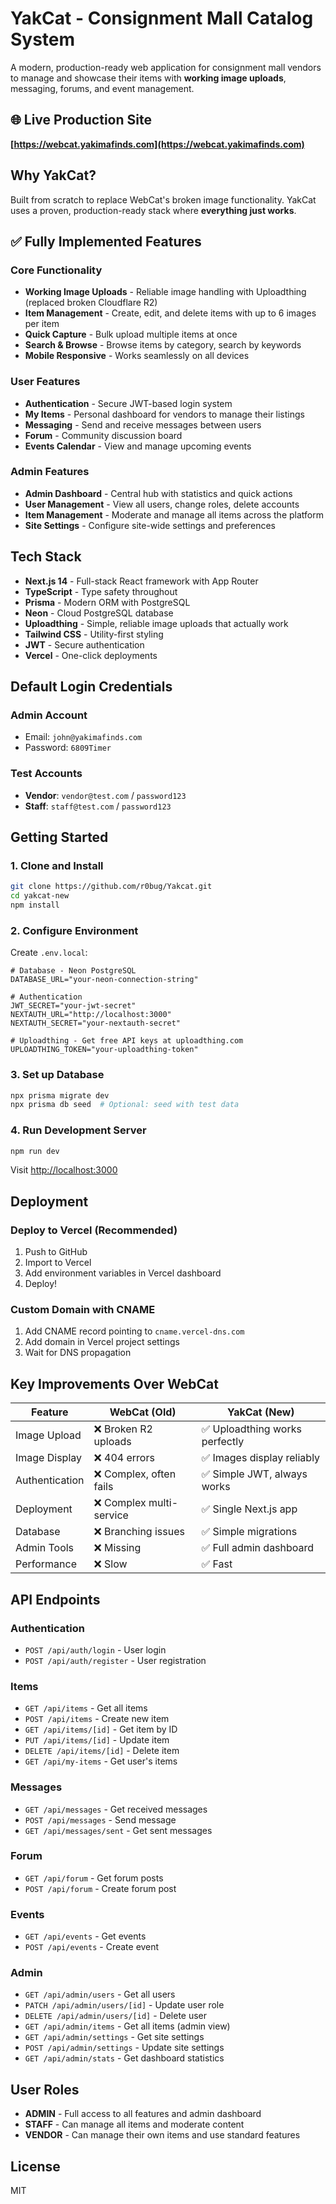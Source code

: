 # YakCat - Consignment Mall Catalog System

A modern, production-ready web application for consignment mall vendors to manage and showcase their items with **working image uploads**, messaging, forums, and event management.

## 🌐 Live Production Site

**[https://webcat.yakimafinds.com](https://webcat.yakimafinds.com)**

## Why YakCat?

Built from scratch to replace WebCat's broken image functionality. YakCat uses a proven, production-ready stack where **everything just works**.

## ✅ Fully Implemented Features

### Core Functionality
- **Working Image Uploads** - Reliable image handling with Uploadthing (replaced broken Cloudflare R2)
- **Item Management** - Create, edit, and delete items with up to 6 images per item
- **Quick Capture** - Bulk upload multiple items at once
- **Search & Browse** - Browse items by category, search by keywords
- **Mobile Responsive** - Works seamlessly on all devices

### User Features
- **Authentication** - Secure JWT-based login system
- **My Items** - Personal dashboard for vendors to manage their listings
- **Messaging** - Send and receive messages between users
- **Forum** - Community discussion board
- **Events Calendar** - View and manage upcoming events

### Admin Features
- **Admin Dashboard** - Central hub with statistics and quick actions
- **User Management** - View all users, change roles, delete accounts
- **Item Management** - Moderate and manage all items across the platform
- **Site Settings** - Configure site-wide settings and preferences

## Tech Stack

- **Next.js 14** - Full-stack React framework with App Router
- **TypeScript** - Type safety throughout
- **Prisma** - Modern ORM with PostgreSQL
- **Neon** - Cloud PostgreSQL database
- **Uploadthing** - Simple, reliable image uploads that actually work
- **Tailwind CSS** - Utility-first styling
- **JWT** - Secure authentication
- **Vercel** - One-click deployments

## Default Login Credentials

### Admin Account
- Email: `john@yakimafinds.com`
- Password: `6809Timer`

### Test Accounts
- **Vendor**: `vendor@test.com` / `password123`
- **Staff**: `staff@test.com` / `password123`

## Getting Started

### 1. Clone and Install

```bash
git clone https://github.com/r0bug/Yakcat.git
cd yakcat-new
npm install
```

### 2. Configure Environment

Create `.env.local`:

```env
# Database - Neon PostgreSQL
DATABASE_URL="your-neon-connection-string"

# Authentication
JWT_SECRET="your-jwt-secret"
NEXTAUTH_URL="http://localhost:3000"
NEXTAUTH_SECRET="your-nextauth-secret"

# Uploadthing - Get free API keys at uploadthing.com
UPLOADTHING_TOKEN="your-uploadthing-token"
```

### 3. Set up Database

```bash
npx prisma migrate dev
npx prisma db seed  # Optional: seed with test data
```

### 4. Run Development Server

```bash
npm run dev
```

Visit [http://localhost:3000](http://localhost:3000)

## Deployment

### Deploy to Vercel (Recommended)

1. Push to GitHub
2. Import to Vercel
3. Add environment variables in Vercel dashboard
4. Deploy!

### Custom Domain with CNAME

1. Add CNAME record pointing to `cname.vercel-dns.com`
2. Add domain in Vercel project settings
3. Wait for DNS propagation

## Key Improvements Over WebCat

| Feature | WebCat (Old) | YakCat (New) |
|---------|--------------|--------------|
| Image Upload | ❌ Broken R2 uploads | ✅ Uploadthing works perfectly |
| Image Display | ❌ 404 errors | ✅ Images display reliably |
| Authentication | ❌ Complex, often fails | ✅ Simple JWT, always works |
| Deployment | ❌ Complex multi-service | ✅ Single Next.js app |
| Database | ❌ Branching issues | ✅ Simple migrations |
| Admin Tools | ❌ Missing | ✅ Full admin dashboard |
| Performance | ❌ Slow | ✅ Fast |

## API Endpoints

### Authentication
- `POST /api/auth/login` - User login
- `POST /api/auth/register` - User registration

### Items
- `GET /api/items` - Get all items
- `POST /api/items` - Create new item
- `GET /api/items/[id]` - Get item by ID
- `PUT /api/items/[id]` - Update item
- `DELETE /api/items/[id]` - Delete item
- `GET /api/my-items` - Get user's items

### Messages
- `GET /api/messages` - Get received messages
- `POST /api/messages` - Send message
- `GET /api/messages/sent` - Get sent messages

### Forum
- `GET /api/forum` - Get forum posts
- `POST /api/forum` - Create forum post

### Events
- `GET /api/events` - Get events
- `POST /api/events` - Create event

### Admin
- `GET /api/admin/users` - Get all users
- `PATCH /api/admin/users/[id]` - Update user role
- `DELETE /api/admin/users/[id]` - Delete user
- `GET /api/admin/items` - Get all items (admin view)
- `GET /api/admin/settings` - Get site settings
- `POST /api/admin/settings` - Update site settings
- `GET /api/admin/stats` - Get dashboard statistics

## User Roles

- **ADMIN** - Full access to all features and admin dashboard
- **STAFF** - Can manage all items and moderate content
- **VENDOR** - Can manage their own items and use standard features

## License

MIT
